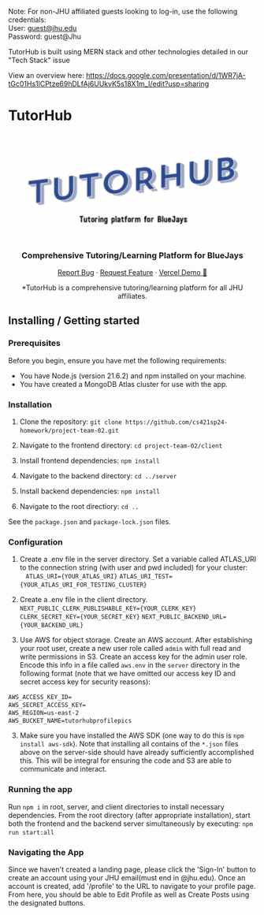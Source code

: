 Note: For non-JHU affiliated guests looking to log-in, use the following credentials:     
User: guest@jhu.edu     
Password: guest@Jhu     

TutorHub is built using MERN stack and other technologies detailed in our "Tech Stack" issue

View an overview here: https://docs.google.com/presentation/d/1WR7jA-tGc01Hs1lCPtze69hDLfAj6UUkvK5s18X1m_I/edit?usp=sharing

# TutorHub
<br />
<p align="center">
    <img src="./assets/TuturHubLogo.png">
    <h3 align="center">Comprehensive Tutoring/Learning Platform for BlueJays</h3>

  <p align="center">
    <a href="mailto:dyang40@jh.edu?subject=Mail from Our Site">Report Bug</a>
    ·
    <a href="mailto:dyang40@jh.edu?subject=Mail from Our Site">Request Feature</a>
    ·
    <a href="https://project-team-02-git-frontenddepl-b0804a-nolan-fogartys-projects.vercel.app/">Vercel Demo 🚀</a>
  </p>
      <p align="center"> *TutorHub is a comprehensive tutoring/learning platform for all JHU affiliates. </p>
</p>

## Installing / Getting started

### Prerequisites

Before you begin, ensure you have met the following requirements:
- You have Node.js (version 21.6.2) and npm installed on your machine.
- You have created a MongoDB Atlas cluster for use with the app.

### Installation

1. Clone the repository: ```git clone https://github.com/cs421sp24-homework/project-team-02.git```

2. Navigate to the frontend directory: ```cd project-team-02/client```

3. Install frontend dependencies: ```npm install```

4. Navigate to the backend directory: ```cd ../server```

5. Install backend dependencies: ```npm install```

6. Navigate to the root directiory: ```cd ..```

See the `package.json` and `package-lock.json` files.

### Configuration

1. Create a .env file in the server directory. Set a variable called ATLAS_URI to the connection string (with user and pwd included) for your cluster:
   ```ATLAS_URI={YOUR_ATLAS_URI}```
   ```ATLAS_URI_TEST={YOUR_ATLAS_URI_FOR_TESTING_CLUSTER}```

3. Create a .env file in the client directory.
   ```NEXT_PUBLIC_CLERK_PUBLISHABLE_KEY={YOUR_CLERK_KEY}```
   ```CLERK_SECRET_KEY={YOUR_SECRET_KEY}```
   ```NEXT_PUBLIC_BACKEND_URL={YOUR_BACKEND_URL}```

4. Use AWS for object storage. Create an AWS account. After establishing your root user, create a new user role called `admin` with full read and write permissions in S3. Create an access key for the admin user role. Encode this info in a file called `aws.env` in the `server` directory in the following format (note that we have omitted our access key ID and secret access key for security reasons):

```
AWS_ACCESS_KEY_ID=
AWS_SECRET_ACCESS_KEY=
AWS_REGION=us-east-2
AWS_BUCKET_NAME=tutorhubprofilepics
```

3. Make sure you have installed the AWS SDK (one way to do this is `npm install aws-sdk`). Note that installing all contains of the `*.json` files above on the server-side should have already sufficiently accomplished this. This will be integral for ensuring the code and S3 are able to communicate and interact.

### Running the app

Run ```npm i``` in root, server, and client directories to install necessary dependencies.
From the root directory (after appropriate installation), start both the frontend and the backend server simultaneously by executing: ```npm run start:all```

### Navigating the App

Since we haven't created a landing page, please click the 'Sign-In' button to create an account using your JHU email(must end in @jhu.edu). Once an account is created, add '/profile' to the URL to navigate to your profile page. From here, you should be able to Edit Profile as well as Create Posts using the designated buttons. 
